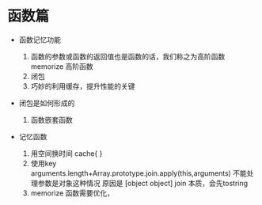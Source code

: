 # 函数篇
- 函数记忆功能
    1. 函数的参数或函数的返回值也是函数的话，我们称之为高阶函数
        memorize 高阶函数
    2. 闭包
    3. 巧妙的利用缓存，提升性能的关键

- 闭包是如何形成的
    1. 函数嵌套函数

- 记忆函数
    1. 用空间换时间 cache{ }
    2. 使用key
        arguments.length+Array.prototype.join.apply(this,arguments)
        不能处理参数是对象这种情况
        原因是 [object object] join 本质，会先tostring
    3. memorize 函数需要优化，